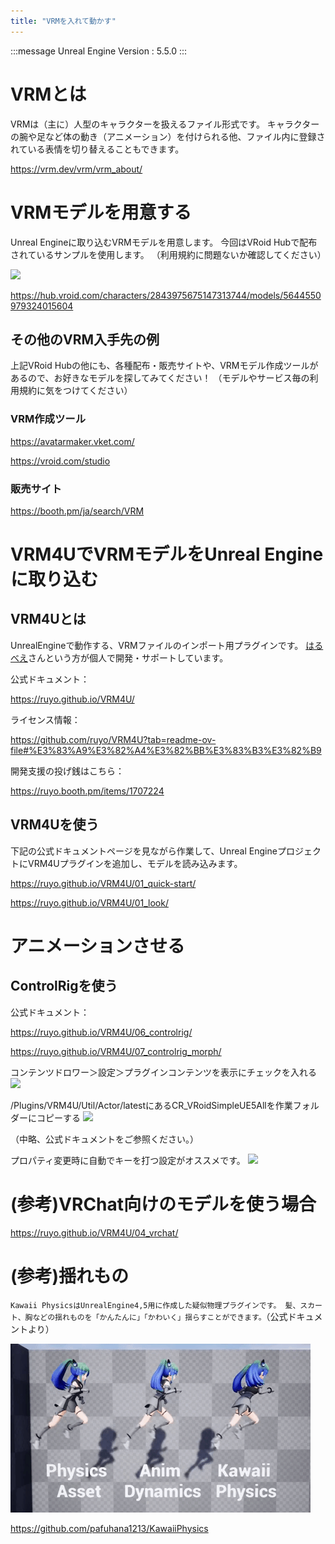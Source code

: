 ```yaml
---
title: "VRMを入れて動かす"
---
```

:::message
Unreal Engine Version : 5.5.0
:::
# VRMとは

VRMは（主に）人型のキャラクターを扱えるファイル形式です。
キャラクターの腕や足など体の動き（アニメーション）を付けられる他、ファイル内に登録されている表情を切り替えることもできます。

https://vrm.dev/vrm/vrm_about/

# VRMモデルを用意する

Unreal Engineに取り込むVRMモデルを用意します。
今回はVRoid Hubで配布されているサンプルを使用します。
（利用規約に問題ないか確認してください）

![](https://storage.googleapis.com/zenn-user-upload/262b04ebf0a4-20241130.png)

https://hub.vroid.com/characters/2843975675147313744/models/5644550979324015604

## その他のVRM入手先の例
上記VRoid Hubの他にも、各種配布・販売サイトや、VRMモデル作成ツールがあるので、お好きなモデルを探してみてください！
（モデルやサービス毎の利用規約に気をつけてください）

### VRM作成ツール

https://avatarmaker.vket.com/

https://vroid.com/studio


### 販売サイト

https://booth.pm/ja/search/VRM

# VRM4UでVRMモデルをUnreal Engineに取り込む

## VRM4Uとは
UnrealEngineで動作する、VRMファイルのインポート用プラグインです。
[はるべえ](https://x.com/ruyo_h)さんという方が個人で開発・サポートしています。

公式ドキュメント：

https://ruyo.github.io/VRM4U/

ライセンス情報：

https://github.com/ruyo/VRM4U?tab=readme-ov-file#%E3%83%A9%E3%82%A4%E3%82%BB%E3%83%B3%E3%82%B9

開発支援の投げ銭はこちら：

https://ruyo.booth.pm/items/1707224

## VRM4Uを使う
下記の公式ドキュメントページを見ながら作業して、Unreal EngineプロジェクトにVRM4Uプラグインを追加し、モデルを読み込みます。

https://ruyo.github.io/VRM4U/01_quick-start/

https://ruyo.github.io/VRM4U/01_look/

# アニメーションさせる

## ControlRigを使う

公式ドキュメント：

https://ruyo.github.io/VRM4U/06_controlrig/

https://ruyo.github.io/VRM4U/07_controlrig_morph/

コンテンツドロワー＞設定＞プラグインコンテンツを表示にチェックを入れる
![](https://storage.googleapis.com/zenn-user-upload/4e685cf3cc15-20241201.png)

/Plugins/VRM4U/Util/Actor/latestにあるCR_VRoidSimpleUE5Allを作業フォルダーにコピーする
![](https://storage.googleapis.com/zenn-user-upload/3109ee155c6b-20241201.png)

（中略、公式ドキュメントをご参照ください。）

プロパティ変更時に自動でキーを打つ設定がオススメです。
![](https://storage.googleapis.com/zenn-user-upload/1c461da41748-20241201.png)


# (参考)VRChat向けのモデルを使う場合

https://ruyo.github.io/VRM4U/04_vrchat/

# (参考)揺れもの

`Kawaii PhysicsはUnrealEngine4,5用に作成した疑似物理プラグインです。
髪、スカート、胸などの揺れものを「かんたんに」「かわいく」揺らすことができます。`（公式ドキュメントより）

![](https://github.com/pafuhana1213/Screenshot/raw/master/KawaiiPhysics1.gif)

https://github.com/pafuhana1213/KawaiiPhysics